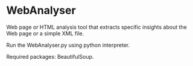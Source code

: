 # WebAnalyser
Web page or HTML analysis tool that extracts specific insights about the Web page or a simple XML file.

Run the WebAnalyser.py using python interpreter.

Required packages: BeautifulSoup.
